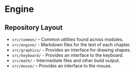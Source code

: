 # Engine

## Repository Layout

*   `src/common/` – Common utilities found across modules.
*   `src/engine/` - Markdown files for the text of each chapter.
*   `src/graphics/` - Provides an interface for drawing shapes.
*   `src/keyboard/` - Provides an interface to the keyboard.
*   `src/math/` - Intermediate files and other build output. 
*   `src/mouse/` – Provides an interface to the mouse.